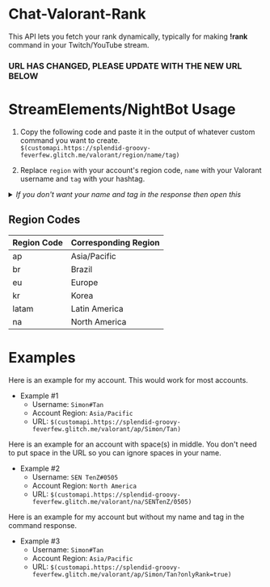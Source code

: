 # Chat-Valorant-Rank
This API lets you fetch your rank dynamically, typically for making **!rank** command in your Twitch/YouTube stream.

### URL HAS CHANGED, PLEASE UPDATE WITH THE NEW URL BELOW

# StreamElements/NightBot Usage
1. Copy the following code and paste it in the output of whatever custom command you want to create.<br>
`$(customapi.https://splendid-groovy-feverfew.glitch.me/valorant/region/name/tag)`

2. Replace `region` with your account's region code, `name` with your Valorant username and `tag` with your hashtag.

<details>
 <summary><i>If you don't want your name and tag in the response then open this</i></summary>
 
  3. If you don't want your name and tag to be shown then add `?onlyRank=true` at the end of the URL. So the updated URL would look something like this: `$(customapi.https://splendid-groovy-feverfew.glitch.me/valorant/region/name/tag?onlyRank=true)`
</details>

## Region Codes

| Region Code | Corresponding Region |
| ----------- | -------------------- |
| ap          | Asia/Pacific         |
| br          | Brazil               |
| eu          | Europe               |
| kr          | Korea                |
| latam       | Latin America        |
| na          | North America        |


# Examples

Here is an example for my account. This would work for most accounts.
+ Example #1
  * Username: `Simon#Tan`
  * Account Region: `Asia/Pacific`
  * URL: `$(customapi.https://splendid-groovy-feverfew.glitch.me/valorant/ap/Simon/Tan)`

Here is an example for an account with space(s) in middle. You don't need to put space in the URL so you can ignore spaces in your name.
+ Example #2
  * Username: `SEN TenZ#0505`
  * Account Region: `North America`
  * URL: `$(customapi.https://splendid-groovy-feverfew.glitch.me/valorant/na/SENTenZ/0505)`
  
Here is an example for my account but without my name and tag in the command response.
+ Example #3
  * Username: `Simon#Tan`
  * Account Region: `Asia/Pacific`
  * URL: `$(customapi.https://splendid-groovy-feverfew.glitch.me/valorant/ap/Simon/Tan?onlyRank=true)`
